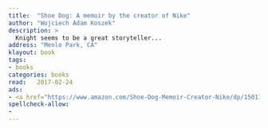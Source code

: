 ```yaml
---
title:  "Shoe Dog: A memoir by the creator of Nike"
author: "Wojciech Adam Koszek"
description: >
  Knight seems to be a great storyteller...
address: "Menlo Park, CA"
klayout: book
tags:
- books
categories: books
read:	2017-02-24
ads:
- <a href="https://www.amazon.com/Shoe-Dog-Memoir-Creator-Nike/dp/1501135910/ref=as_li_ss_il?ie=UTF8&qid=1489047659&sr=8-1&keywords=Shoe+Dog:+A+Memoir+by+the+Creator+of+Nike&linkCode=li2&tag=wkoszek08-20&linkId=b8716f7331eaf746bd3ac8625a1f44fc" target="_blank"><img border="0" src="//ws-na.amazon-adsystem.com/widgets/q?_encoding=UTF8&ASIN=1501135910&Format=_SL160_&ID=AsinImage&MarketPlace=US&ServiceVersion=20070822&WS=1&tag=wkoszek08-20" ></a><img src="https://ir-na.amazon-adsystem.com/e/ir?t=wkoszek08-20&l=li2&o=1&a=1501135910" width="1" height="1" border="0" alt="" style="border:none !important; margin:0px !important;" />
spellcheck-allow:
- 
---
```


